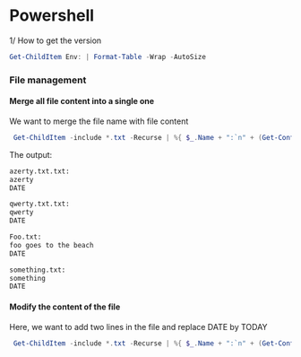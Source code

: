 # Powershell

1/ How to get the version

```ps1
Get-ChildItem Env: | Format-Table -Wrap -AutoSize
```

### File management



#### Merge all file content into a single one

We want to merge the file name with file content

```ps1
 Get-ChildItem -include *.txt -Recurse | %{ $_.Name + ":`n" + (Get-Content -LiteralPath $_.FullName | Out-String)}
```

The output:

```html
azerty.txt.txt:
azerty
DATE

qwerty.txt.txt:
qwerty
DATE

Foo.txt:
foo goes to the beach
DATE

something.txt:
something
DATE
```


#### Modify the content of the file

Here, we want to add two lines in the file and replace DATE by TODAY

```ps1
 Get-ChildItem -include *.txt -Recurse | %{ $_.Name + ":`n" + (Get-Content -LiteralPath $_.FullName | Out-String)}
```




